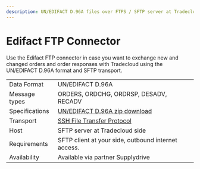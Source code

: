 ```yaml
---
description: UN/EDIFACT D.96A files over FTPS / SFTP server at Tradecloud side
---
```


# Edifact FTP Connector

Use the Edifact FTP connector in case you want to exchange new and changed orders and order responses with Tradecloud using the UN/EDIFACT D.96A format and SFTP transport.

|  |  |
| :--- | :--- |
| Data Format | UN/EDIFACT D.96A |
| Message types | ORDERS, ORDCHG, ORDRSP, DESADV, RECADV |
| Specifications | [UN/EDIFACT D.96A zip download](https://unece.org/DAM/trade/untdid/d96a/d96a.zip) |
| Transport | [SSH File Transfer Protocol](https://datatracker.ietf.org/doc/html/draft-ietf-secsh-filexfer-13) |
| Host |SFTP server at Tradecloud side |
| Requirements | SFTP client at your side, outbound internet access. |
| Availability | Available via partner Supplydrive |
